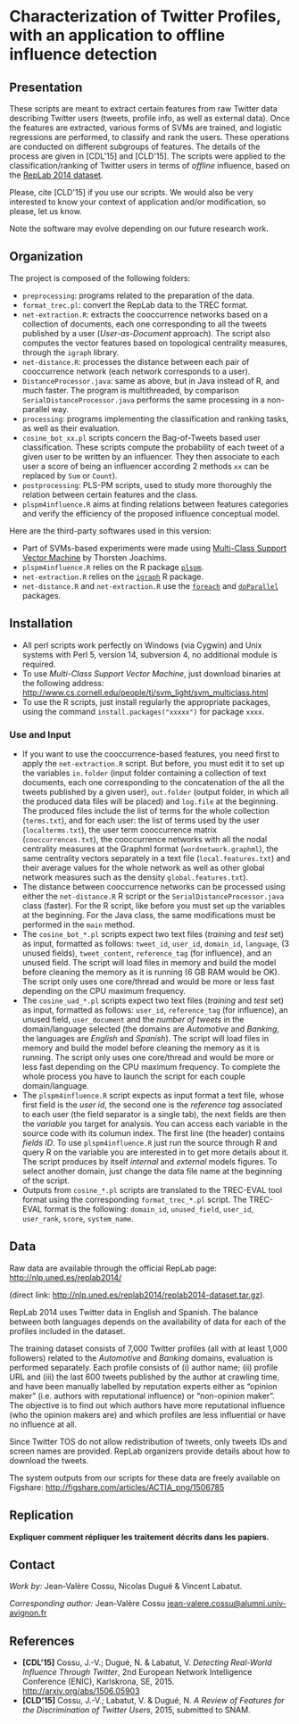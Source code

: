 Characterization of Twitter Profiles, with an application to offline influence detection
==============================
## Presentation
These scripts are meant to extract certain features from raw Twitter data describing Twitter users (tweets, profile info, as well as external data). Once the features are extracted, various forms of SVMs are trained, and logistic regressions are performed, to classify and rank the users. These operations are conducted on different subgroups of features. The details of the process are given in [CDL'15] and [CLD'15]. The scripts were applied to the classification/ranking of Twitter users in terms of *offline* influence, based on the [RepLab 2014 dataset](http://nlp.uned.es/replab2014/).

Please, cite [CLD'15] if you use our scripts. We would also be very interested to know your context of application and/or modification, so please, let us know.

Note the software may evolve depending on our future research work.

## Organization
The project is composed of the following folders:
* `preprocessing`: programs related to the preparation of the data.
 * `format_trec.pl`: convert the RepLab data to the TREC format.
 * `net-extraction.R`: extracts the cooccurrence networks based on a collection of documents, each one corresponding to all the tweets published by a user (*User-as-Document* approach). The script also computes the vector features based on topological centrality measures, through the `igraph` library.
 * `net-distance.R`: processes the distance between each pair of cooccurrence network (each network corresponds to a user).
 * `DistanceProcessor.java`: same as above, but in Java instead of R, and much faster. The program is multithreaded, by comparison `SerialDistanceProcessor.java` performs the same processing in a non-parallel way.
* `processing`: programs implementing the classification and ranking tasks, as well as their evaluation.
 * `cosine_bot_xx.pl` scripts concern the Bag-of-Tweets based user classification. These scripts compute the probability of each tweet of a given user to be written by an influencer. They then associate to each user a score of being an influencer according 2 methods `xx` can be replaced by `Sum` or `Count`).
* `postprocessing`: PLS-PM scripts, used to study more thoroughly the relation between certain features and the class.  
 * `plspm4influence.R` aims at finding relations between features categories and verify the efficiency of the proposed influence conceptual model.

Here are the third-party softwares used in this version:
* Part of SVMs-based experiments were made using [Multi-Class Support Vector Machine]((https://www.cs.cornell.edu/people/tj/svm_light/svm_multiclass.html)) by Thorsten Joachims.
* `plspm4influence.R` relies on the R package [`plspm`](https://cran.r-project.org/web/packages/plspm/index.html).
* `net-extraction.R` relies on the [`igraph`]() R package.
* `net-distance.R` and `net-extraction.R` use the [`foreach`]() and [`doParallel`]() packages.

## Installation
* All perl scripts work perfectly on Windows (via Cygwin) and Unix systems with Perl 5, version 14, subversion 4, no additional module is required.
* To use *Multi-Class Support Vector Machine*, just download binaries at the following address: http://www.cs.cornell.edu/people/tj/svm_light/svm_multiclass.html
* To use the R scripts, just install regularly the appropriate packages, using the command `install.packages("xxxxx")` for package `xxxx`.

### Use and Input
* If you want to use the cooccurrence-based features, you need first to apply the `net-extraction.R` script. But before, you must edit it to set up the variables `in.folder` (input folder containing a collection of text documents, each one corresponding to the concatenation of the all the tweets published by a given user), `out.folder` (output folder, in which all the produced data files will be placed) and `log.file` at the beginning. The produced files include the list of terms for the whole collection (`terms.txt`), and for each user: the list of terms used by the user (`localterms.txt`), the user term cooccurrence matrix (`cooccurrences.txt`), the cooccurrence networks with all the nodal centrality measures at the Graphml format (`wordnetwork.graphml`), the same centrality vectors separately in a text file (`local.features.txt`) and their average values for the whole network as well as other global network measures such as the density `global.features.txt`). 
* The distance between cooccurrence networks can be processed using either the `net-distance.R` R script or the `SerialDistanceProcessor.java` class (faster). For the R script, like before you must set up the variables at the beginning. For the Java class, the same modifications must be performed in the `main` method. 
* The `cosine_bot_*.pl` scripts expect two text files (*training* and *test* set) as input, formatted as follows: `tweet_id`, `user_id`, `domain_id`, `language`, (3 unused fields), `tweet_content`, `reference_tag` (for influence), and an unused field. The script will load files in memory and build the model before cleaning the memory as it is running (6 GB RAM would be OK). The script only uses one core/thread and would be more or less fast depending on the CPU maximum frequency.
* The `cosine_uad_*.pl` scripts expect two text files (*training* and *test* set) as input, formatted as follows: `user_id`, `reference_tag` (for influence), an unused field, `user_document` and the *number of tweets* in the domain/language selected (the domains are $Automotive$ and $Banking$, the languages are *English* and *Spanish*). The script will load files in memory and build the model before cleaning the memory as it is running. The script only uses one core/thread and would be more or less fast depending on the CPU maximum frequency. To complete the whole process you have to launch the script for each couple domain/language.
* The `plspm4influence.R` script expects as input format a text file, whose first field is the *user id*, the second one is the *reference tag* associated to each user (the field separator is a single tab), the next fields are then the *variable* you target for analysis. You can access each variable in the source code with its columun index. The first line (the header) contains *fields ID*. To use `plspm4influence.R` just run the source through R and query R on the variable you are interested in to get more details about it. The script produces by itself *internal* and *external* models figures. To select another domain, just change the data file name at the beginning of the script.
* Outputs from `cosine_*.pl` scripts are translated to the TREC-EVAL tool format using the corresponding `format_trec_*.pl` script. The TREC-EVAL format is the following: `domain_id`, `unused_field`, `user_id`, `user_rank`, `score`, `system_name`.

## Data
Raw data are available through the official RepLab page: http://nlp.uned.es/replab2014/

(direct link: http://nlp.uned.es/replab2014/replab2014-dataset.tar.gz).

RepLab 2014 uses Twitter data in English and Spanish. The balance between both languages depends on the availability of data for each of the profiles included in the dataset.

The training dataset consists of 7,000 Twitter profiles (all with at least 1,000 followers) related to the *Automotive* and *Banking* domains, evaluation is performed separately.
Each profile consists of (i) author name; (ii) profile URL and (iii) the last 600 tweets published by the author at crawling time, and have been manually labelled by reputation experts either as “opinion maker” (i.e. authors with reputational influence) or “non-opinion maker”. The objective is to find out which authors have more reputational influence (who the opinion makers are) and which profiles are less influential or have no influence at all. 

Since Twitter TOS do not allow redistribution of tweets, only tweets IDs and screen names are provided. RepLab organizers provide details about how to download the tweets.

The system outputs from our scripts for these data are freely available on Figshare: http://figshare.com/articles/ACTIA_png/1506785

## Replication
**Expliquer comment répliquer les traitement décrits dans les papiers.**

## Contact
*Work by:* Jean-Valère Cossu, Nicolas Dugué & Vincent Labatut.

*Corresponding author:* Jean-Valère Cossu <jean-valere.cossu@alumni.univ-avignon.fr>


## References
* **[CDL'15]** Cossu, J.-V.; Dugué, N. & Labatut, V. *Detecting Real-World Influence Through Twitter*, 2nd European Network Intelligence Conference (ENIC), Karlskrona, SE, 2015. http://arxiv.org/abs/1506.05903
* **[CLD'15]** Cossu, J.-V.; Labatut, V. & Dugué, N. *A Review of Features for the Discrimination of Twitter Users*, 2015, submitted to SNAM.
